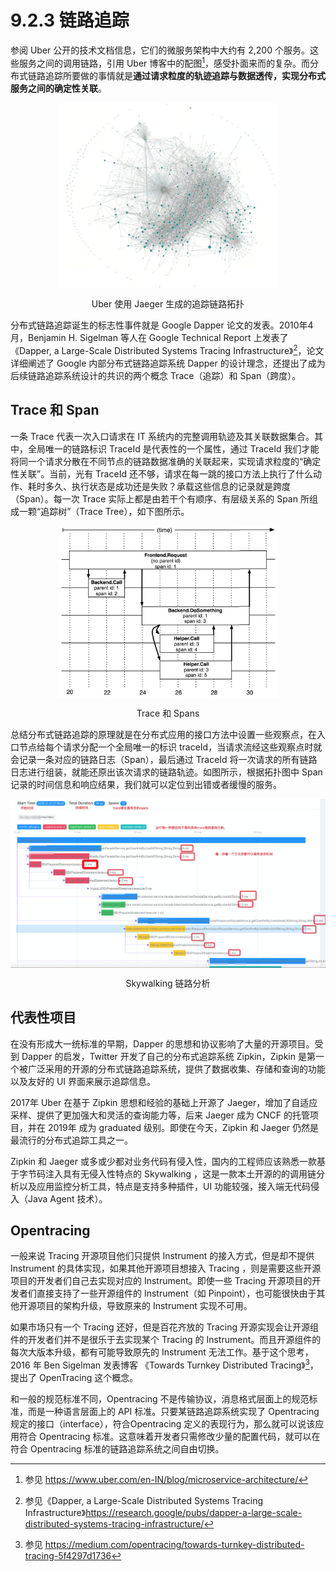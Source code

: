 # 9.2.3 链路追踪

参阅 Uber 公开的技术文档信息，它们的微服务架构中大约有 2,200 个服务。这些服务之间的调用链路，引用 Uber 博客中的配图[^1]，感受扑面来而的复杂。而分布式链路追踪所要做的事情就是**通过请求粒度的轨迹追踪与数据透传，实现分布式服务之间的确定性关联**。

<div  align="center">
	<img src="../assets/uber-microservice.png" width = "350"  align=center />
	<p>Uber 使用 Jaeger 生成的追踪链路拓扑</p>
</div>

分布式链路追踪诞生的标志性事件就是 Google Dapper 论文的发表。2010年4月，Benjamin H. Sigelman 等人在 Google Technical Report 上发表了《Dapper, a Large-Scale Distributed Systems Tracing Infrastructure》[^2]，论文详细阐述了 Google 内部分布式链路追踪系统 Dapper 的设计理念，还提出了成为后续链路追踪系统设计的共识的两个概念 Trace（追踪）和 Span（跨度）。

## Trace 和 Span

一条 Trace 代表一次入口请求在 IT 系统内的完整调用轨迹及其关联数据集合。其中，全局唯一的链路标识 TraceId 是代表性的一个属性，通过 TraceId 我们才能将同一个请求分散在不同节点的链路数据准确的关联起来，实现请求粒度的“确定性关联”。当前，光有 TraceId 还不够，请求在每一跳的接口方法上执行了什么动作、耗时多久、执行状态是成功还是失败？承载这些信息的记录就是跨度（Span）。每一次 Trace 实际上都是由若干个有顺序、有层级关系的 Span 所组成一颗“追踪树”（Trace Tree），如下图所示。

<div  align="center">
	<img src="../assets/Dapper-trace-span.png" width = "350"  align=center />
	<p>Trace 和 Spans</p>
</div>

总结分布式链路追踪的原理就是在分布式应用的接口方法中设置一些观察点，在入口节点给每个请求分配一个全局唯一的标识 traceId，当请求流经这些观察点时就会记录一条对应的链路日志（Span），最后通过 TraceId 将一次请求的所有链路日志进行组装，就能还原出该次请求的链路轨迹。如图所示，根据拓扑图中 Span 记录的时间信息和响应结果，我们就可以定位到出错或者缓慢的服务。

<div  align="center">
	<img src="../assets/skywalking-ui.jpeg" width = "550"  align=center />
	<p>Skywalking 链路分析</p>
</div>

## 代表性项目

在没有形成大一统标准的早期，Dapper 的思想和协议影响了大量的开源项目。受到 Dapper 的启发，Twitter 开发了自己的分布式追踪系统 Zipkin，Zipkin 是第一个被广泛采用的开源的分布式链路追踪系统，提供了数据收集、存储和查询的功能以及友好的 UI 界面来展示追踪信息。

2017年 Uber 在基于 Zipkin 思想和经验的基础上开源了 Jaeger，增加了自适应采样、提供了更加强大和灵活的查询能力等，后来 Jaeger 成为 CNCF 的托管项目，并在 2019年 成为 graduated 级别。即使在今天，Zipkin 和 Jaeger 仍然是最流行的分布式追踪工具之一。

Zipkin 和 Jaeger 或多或少都对业务代码有侵入性，国内的工程师应该熟悉一款基于字节码注入具有无侵入性特点的 Skywalking ，这是一款本土开源的的调用链分析以及应用监控分析工具，特点是支持多种插件，UI 功能较强，接入端无代码侵入（Java Agent 技术）。

## Opentracing

一般来说 Tracing 开源项目他们只提供 Instrument 的接入方式，但是却不提供 Instrument 的具体实现，如果其他开源项目想接入 Tracing ，则是需要这些开源项目的开发者们自己去实现对应的 Instrument。即使一些 Tracing 开源项目的开发者们直接支持了一些开源组件的 Instrument（如 Pinpoint），也可能很快由于其他开源项目的架构升级，导致原来的 Instrument 实现不可用。

如果市场只有一个 Tracing 还好，但是百花齐放的 Tracing 开源实现会让开源组件的开发者们并不是很乐于去实现某个 Tracing 的 Instrument。而且开源组件的每次大版本升级，都有可能导致原先的 Instrument 无法工作。基于这个思考， 2016 年 Ben Sigelman 发表博客 《Towards Turnkey Distributed Tracing》[^4]，提出了 OpenTracing 这个概念。

和一般的规范标准不同，Opentracing 不是传输协议，消息格式层面上的规范标准，而是一种语言层面上的 API 标准。只要某链路追踪系统实现了 Opentracing 规定的接口（interface），符合Opentracing 定义的表现行为，那么就可以说该应用符合 Opentracing 标准。这意味着开发者只需修改少量的配置代码，就可以在符合 Opentracing 标准的链路追踪系统之间自由切换。



[^1]: 参见 https://www.uber.com/en-IN/blog/microservice-architecture/
[^2]: 参见《Dapper, a Large-Scale Distributed Systems Tracing Infrastructure》https://research.google/pubs/dapper-a-large-scale-distributed-systems-tracing-infrastructure/

[^3]: 参见 https://logz.io/gap/devops-pulse-2022/
[^4]: 参见 https://medium.com/opentracing/towards-turnkey-distributed-tracing-5f4297d1736